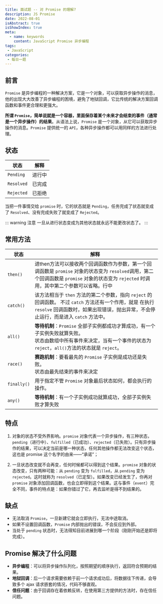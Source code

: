 ```yaml
---
title: 面试题 -- 对 Promise 的理解?
description: JS Promise
date: 2022-08-01
isAbstract: true
isShowIndex: true
meta:
  - name: keywords
    content: JavaScript Promise 异步编程
tags:
 - JavaScript 
categories:
 - 每日一题
---
```


## 前言

`Promise` 是异步编程的一种解决方案，它是一个对象，可以获取异步操作的消息，他的出现大大改善了异步编程的困境，避免了地狱回调，它比传统的解决方案回调函数和事件更合理和更强大。

<!-- more -->

**所谓 `Promise`，简单说就是一个容器，里面保存着某个未来才会结束的事件（通常是一个异步操作）的结果**。从语法上说，`Promise` 是一个对象，从它可以获取异步操作的消息。`Promise` 提供统一的 `API`，各种异步操作都可以用同样的方法进行处理。

## 状态

| 状态 | 解释 |
| -- | -- |
| `Pending` | 进行中 |
| `Resolved` | 已完成 |
| `Rejected` | 已拒绝 |

当把一件事情交给 `promise` 时，它的状态就是 `Pending`，任务完成了状态就变成了 `Resolved`、没有完成失败了就变成了 `Rejected`。

::: warning 注意
一旦从进行状态变成为其他状态就永远不能更改状态了。
:::

## 常用方法

| 状态 | 解释 |
| -- | -- |
| `then()` | 进then方法可以接收两个回调函数作为参数，第一个回调函数是 `promise` 对象的状态变为 `resolved`调用，第二个回调函数是 `promise` 对象的状态变为 `rejected` 时调用，其中第二个参数可以省略。行中 |
| `catch()` |  该方法相当于 `then` 方法的第二个参数，指向 `reject` 的回调函数。 不过 `catch` 方法还有一个作用，就是 在执行 `resolve` 回调函数时，如果出现错误，抛出异常，不会停止运行，而是进入 `catch` 方法中。 |
| `all()` | **等待机制**：`Promise` 全部子实例都成功才算成功，有一个子实例失败就算失败。<br/>状态由数组中所有事件来决定，当有一个事件的状态为 `reject`，`all()`方法的状态就是 `reject`。|
| `race()` | **赛跑机制**：要看最先的 `Promise` 子实例是成功还是失败。<br/>状态由最先结束的事件来决定|
| `finally()` | 用于指定不管 `Promise` 对象最后状态如何，都会执行的操作。 |
| `any()` | **等待机制**：有一个子实例成功就算成功，全部子实例失败才算失败 |

## 特点

1. 对象的状态不受外界影响。`promise` 对象代表一个异步操作，有三种状态，`pending`（进行中）、`fulfilled`（已成功）、`rejected`（已失败）。只有异步操作的结果，可以决定当前是哪一种状态，任何其他操作都无法改变这个状态，这也是 promise 这个名字的由来——“承诺”；

2. 一旦状态改变就不会再变，任何时候都可以得到这个结果。`promise` 对象的状态改变，只有两种可能：从 `pending` 变为 `fulfilled`，从 `pending` 变为 `rejected`。这时就称为 `resolved`（已定型）。如果改变已经发生了，你再对 `promise` 对象添加回调函数，也会立即得到这个结果。这与事件（`event`）完全不同，事件的特点是：如果你错过了它，再去监听是得不到结果的。

## 缺点

- 无法取消 `Promise`，一旦新建它就会立即执行，无法中途取消。
- 如果不设置回调函数，`Promise` 内部抛出的错误，不会反应到外部。
- 当处于 `pending` 状态时，无法得知目前进展到哪一个阶段（刚刚开始还是即将完成）。


## Promise 解决了什么问题

- **异步编程**：可以将异步操作队列化，按照期望的顺序执行，返回符合预期的结果。
- **地狱回调**：后一个请求需要依赖于前一个请求成功后，将数据往下传递，会导致多个 ajax 请求嵌套的情况，代码不够直观。
- **信任问题**：由于回调存在着依赖反转，在使用第三方提供的方法时，存在信任问题。 